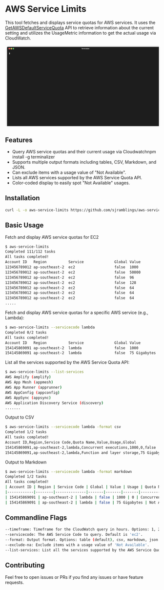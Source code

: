 # AWS Service Limits

This tool fetches and displays service quotas for AWS services. It uses the [GetAWSDefaultServiceQuota](https://docs.aws.amazon.com/servicequotas/2019-06-24/apireference/API_GetAWSDefaultServiceQuota.html) API to retrieve information about the current setting and utilizes the UsageMetric information to get the actual usage via CloudWatch.

![gif](./images/basic.gif)

## Features

- Query AWS service quotas and their current usage via Cloudwatchnpm install -g terminalizer
- Supports multiple output formats including tables, CSV, Markdown, and JSON.
- Can exclude items with a usage value of "Not Available".
- Lists all AWS services supported by the AWS Service Quota API.
- Color-coded display to easily spot "Not Available" usages.

## Installation

```bash
curl -L -o aws-service-limits https://github.com/sjramblings/aws-service-limits/releases/download/v0.1.0/aws-service-limits.linux-amd64

```

## Basic Usage

Fetch and display AWS service quotas for EC2

```bash
$ aws-service-limits 
Completed 111/112 tasks
All tasks completed!
Account ID   Region          Service              Global Value           Usage           Quota Name                                                                      
123456789012 ap-southeast-2  ec2                  false  1000            Not Available   AMI sharing                                                                     
123456789012 ap-southeast-2  ec2                  false  50000           Not Available   AMIs                                                                            
123456789012 ap-southeast-2  ec2                  false  96              0               All DL Spot Instance Requests                                                   
123456789012 ap-southeast-2  ec2                  false  128             0               All F Spot Instance Requests                                                    
123456789012 ap-southeast-2  ec2                  false  64              0               All G and VT Spot Instance Requests                                             
123456789012 ap-southeast-2  ec2                  false  64              0               All Inf Spot Instance Requests                                                  
123456789012 ap-southeast-2  ec2                  false  64              0               All P Spot Instance Requests                                                    
.....          
```

Fetch and display AWS service quotas for a specific AWS service (e.g., Lambda):

```bash
$ aws-service-limits --servicecode lambda
Completed 0/2 tasks
All tasks completed!
Account ID   Region          Service              Global Value           Usage           Quota Name                                                                      
154145869091 ap-southeast-2  lambda               false  1000            0               Concurrent executions                                                           
154145869091 ap-southeast-2  lambda               false  75 Gigabytes    Not Available   Function and layer storage    
```

List all the services supported by the AWS Service Quota API:

```bash
$ aws-service-limits --list-services
AWS Amplify (amplify)
AWS App Mesh (appmesh)
AWS App Runner (apprunner)
AWS AppConfig (appconfig)
AWS AppSync (appsync)
AWS Application Discovery Service (discovery)
.......
```

Output to CSV

```bash
$ aws-service-limits --servicecode lambda -format csv
Completed 1/2 tasks
All tasks completed!
Account ID,Region,Service Code,Quota Name,Value,Usage,Global
154145869091,ap-southeast-2,lambda,Concurrent executions,1000,0,false
154145869091,ap-southeast-2,lambda,Function and layer storage,75 Gigabytes,Not Available,false
```

Output to Markdown

```bash
$ aws-service-limits --servicecode lambda -format markdown
Completed 1/2 tasks
All tasks completed!
| Account ID | Region | Service Code | Global | Value | Usage | Quota Name |
|------------|--------|--------------|-------|-------|-------|------------|
| 154145869091 | ap-southeast-2 | lambda | false | 1000 | 0 | Concurrent executions |
| 154145869091 | ap-southeast-2 | lambda | false | 75 Gigabytes | Not Available | Function and layer storage |
```

## Commandline Flags

```bash
--timeframe: Timeframe for the CloudWatch query in hours. Options: 1, 24, 48, 72, etc. Default is 1 hour.
--servicecode: The AWS Service Code to query. Default is 'ec2'.
--format: Output format. Options: table (default), csv, markdown, json.
--exclude-na: Exclude items with a usage value of 'Not Available'.
--list-services: List all the services supported by the AWS Service Quota API and exit.
```

## Contributing

Feel free to open issues or PRs if you find any issues or have feature requests.
